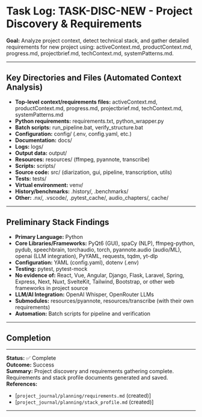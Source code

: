 # Task Log: TASK-DISC-NEW - Project Discovery & Requirements

**Goal:** Analyze project context, detect technical stack, and gather detailed requirements for new project using: activeContext.md, productContext.md, progress.md, projectbrief.md, techContext.md, systemPatterns.md.

---

## Key Directories and Files (Automated Context Analysis)

- **Top-level context/requirements files:** activeContext.md, productContext.md, progress.md, projectbrief.md, techContext.md, systemPatterns.md
- **Python requirements:** requirements.txt, python_wrapper.py
- **Batch scripts:** run_pipeline.bat, verify_structure.bat
- **Configuration:** config/ (.env, config.yaml, etc.)
- **Documentation:** docs/
- **Logs:** logs/
- **Output data:** output/
- **Resources:** resources/ (ffmpeg, pyannote, transcribe)
- **Scripts:** scripts/
- **Source code:** src/ (diarization, gui, pipeline, transcription, utils)
- **Tests:** tests/
- **Virtual environment:** venv/
- **History/benchmarks:** .history/, .benchmarks/
- **Other:** .nx/, .vscode/, .pytest_cache/, audio_chapters/, cache/

---

## Preliminary Stack Findings

- **Primary Language:** Python
- **Core Libraries/Frameworks:** PyQt6 (GUI), spaCy (NLP), ffmpeg-python, pydub, speechbrain, torchaudio, torch, pyannote.audio (audio/ML), openai (LLM integration), PyYAML, requests, tqdm, yt-dlp
- **Configuration:** YAML (config.yaml), dotenv (.env)
- **Testing:** pytest, pytest-mock
- **No evidence of:** React, Vue, Angular, Django, Flask, Laravel, Spring, Express, Next, Nuxt, SvelteKit, Tailwind, Bootstrap, or other web frameworks in project source
- **LLM/AI Integration:** OpenAI Whisper, OpenRouter LLMs
- **Submodules:** resources/pyannote, resources/transcribe (with their own requirements)
- **Automation:** Batch scripts for pipeline and verification

---

## Completion

---
**Status:** ✅ Complete  
**Outcome:** Success  
**Summary:** Project discovery and requirements gathering complete. Requirements and stack profile documents generated and saved.  
**References:**  
- [`project_journal/planning/requirements.md` (created)]  
- [`project_journal/planning/stack_profile.md` (created)]  
---